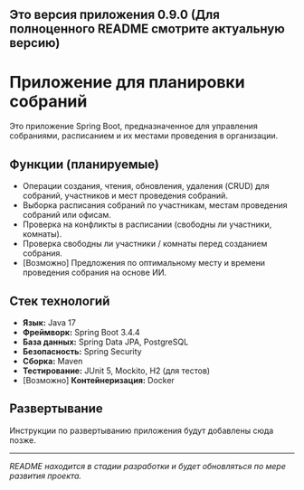 **Это версия приложения 0.9.0**
(Для полноценного README смотрите актуальную версию)
---

# Приложение для планировки собраний

Это приложение Spring Boot, предназначенное для управления собраниями, расписанием и их местами проведения в
организации.

## Функции (планируемые)

* Операции создания, чтения, обновления, удаления (CRUD) для собраний, участников и мест проведения собраний.
* Выборка расписания собраний по участникам, местам проведения собраний или офисам.
* Проверка на конфликты в расписании (свободны ли участники, комнаты).
* Проверка свободны ли участники / комнаты перед созданием собрания.
* [Возможно] Предложения по оптимальному месту и времени проведения собрания на основе ИИ.

## Стек технологий

* **Язык:** Java 17
* **Фреймворк:** Spring Boot 3.4.4
* **База данных:** Spring Data JPA, PostgreSQL
* **Безопасность:** Spring Security
* **Сборка:** Maven
* **Тестирование:** JUnit 5, Mockito, H2 (для тестов)
* [Возможно] **Контейнеризация:** Docker

## Развертывание

Инструкции по развертыванию приложения будут добавлены сюда позже.

---
*README находится в стадии разработки и будет обновляться по мере развития проекта.*
